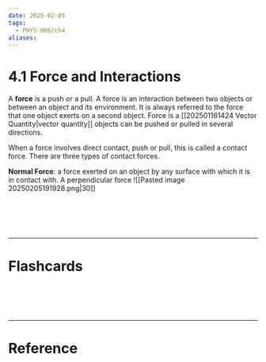 ```yaml
---
date: 2025-02-05
tags:
  - PHYS-006/ch4
aliases:
---
```

# 4.1 Force and Interactions
A **force** is a push or a pull. A force is an interaction between two objects or between an object and its environment. It is always referred to the force that one object exerts on a second object. Force is a [[202501161424 Vector Quantity|vector quantity]] objects can be pushed or pulled in several directions.

When a force involves direct contact, push or pull, this is called a  contact force. There are three types of contact forces.

**Normal Force**: a force exerted on an object by any surface with which it is in contact with. A perpendicular force
![[Pasted image 20250205191928.png|30]]

# ‌
---
# Flashcards


# ‌
---
# Reference

